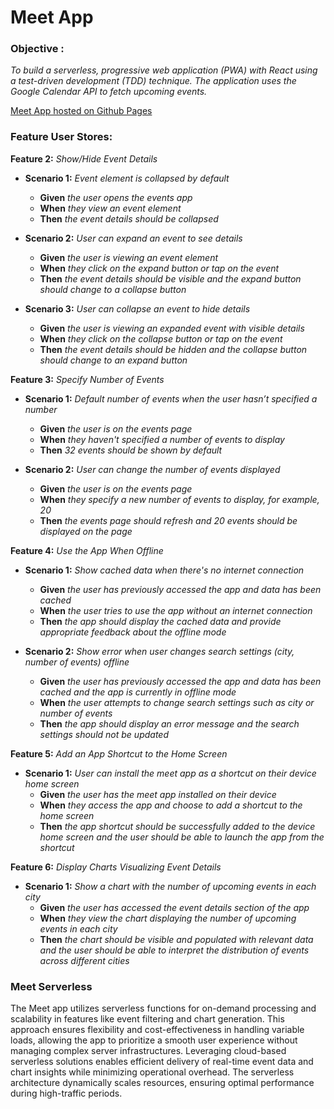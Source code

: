 # **Meet App**

### **Objective :**
_To build a serverless, progressive web application (PWA) with React using a
test-driven development (TDD) technique. The application uses the Google
Calendar API to fetch upcoming events._

[Meet App hosted on Github Pages](https://mattsperez.github.io/meet/)

### **Feature User Stores:**

**Feature 2:** _Show/Hide Event Details_

 + **Scenario 1:** _Event element is collapsed by default_
   + **Given** _the user opens the events app_
   + **When** _they view an event element_
   + **Then** _the event details should be collapsed_

+ **Scenario 2:** _User can expand an event to see details_
   + **Given** _the user is viewing an event element_
   + **When** _they click on the expand button or tap on the event_
   + **Then** _the event details should be visible and the expand button should change to a collapse button_

+ **Scenario 3:** _User can collapse an event to hide details_
   + **Given** _the user is viewing an expanded event with visible details_
   + **When** _they click on the collapse button or tap on the event_
   + **Then** _the event details should be hidden and the collapse button should change to an expand button_

**Feature 3:** _Specify Number of Events_

 + **Scenario 1:** _Default number of events when the user hasn’t specified a number_
   + **Given** _the user is on the events page_
   + **When** _they haven't specified a number of events to display_
   + **Then** _32 events should be shown by default_

 + **Scenario 2:** _User can change the number of events displayed_
   + **Given** _the user is on the events page_
   + **When** _they specify a new number of events to display, for example, 20_
   + **Then** _the events page should refresh and 20 events should be displayed on the page_

**Feature 4:** _Use the App When Offline_

 + **Scenario 1:** _Show cached data when there's no internet connection_
   + **Given** _the user has previously accessed the app and data has been cached_
   + **When** _the user tries to use the app without an internet connection_
   + **Then** _the app should display the cached data and provide appropriate feedback about the offline mode_

 + **Scenario 2:** _Show error when user changes search settings (city, number of events) offline_
   + **Given** _the user has previously accessed the app and data has been cached and the app is currently in offline mode_
   + **When** _the user attempts to change search settings such as city or number of events_
   + **Then** _the app should display an error message and the search settings should not be updated_

**Feature 5:** _Add an App Shortcut to the Home Screen_

 + **Scenario 1:** _User can install the meet app as a shortcut on their device home screen_
   + **Given** _the user has the meet app installed on their device_
   + **When** _they access the app and choose to add a shortcut to the home screen_
   + **Then** _the app shortcut should be successfully added to the device home screen and the user should be able to launch the app from the shortcut_

**Feature 6:** _Display Charts Visualizing Event Details_

 + **Scenario 1:** _Show a chart with the number of upcoming events in each city_
   + **Given** _the user has accessed the event details section of the app_
   + **When** _they view the chart displaying the number of upcoming events in each city_
   + **Then** _the chart should be visible and populated with relevant data and the user should be able to interpret the distribution of events across different cities_

### **Meet Serverless**

The Meet app utilizes serverless functions for on-demand processing and scalability in features like event filtering and chart generation. This approach ensures flexibility and cost-effectiveness in handling variable loads, allowing the app to prioritize a smooth user experience without managing complex server infrastructures. Leveraging cloud-based serverless solutions enables efficient delivery of real-time event data and chart insights while minimizing operational overhead. The serverless architecture dynamically scales resources, ensuring optimal performance during high-traffic periods.
